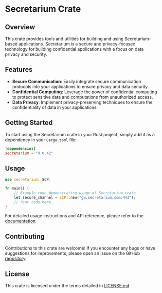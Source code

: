 # Secretarium Crate

## Overview

This crate provides tools and utilities for building and using Secretarium-based applications. Secretarium is a secure and privacy-focused technology for building confidential applications with a focus on data privacy and security.

## Features

- **Secure Communication**: Easily integrate secure communication protocols into your applications to ensure privacy and data security.
- **Confidential Computing**: Leverage the power of confidential computing to protect sensitive data and computations from unauthorized access.
- **Data Privacy**: Implement privacy-preserving techniques to ensure the confidentiality of data in your applications.

## Getting Started

To start using the Secretarium crate in your Rust project, simply add it as a dependency in your `Cargo.toml` file:

```toml
[dependencies]
secretarium = "0.0.42"
```

## Usage

```rust
use secretarium::SCP;

fn main() {
    // Example code demonstrating usage of Secretarium crate
    let secure_channel = SCP::new("gw.secretarium.com:443");
    // Your code here...
}
```

For detailed usage instructions and API reference, please refer to the [documentation](https://secretarium.com).

## Contributing

Contributions to this crate are welcome! If you encounter any bugs or have suggestions for improvements, please open an issue on the GitHub [repository](https://github.com/klave-network/platform.git).

## License

This crate is licensed under the terms detailed in [LICENSE.md](https://github.com/secretarium/devsuite-typescript/blob/main/crates/secretarium/LICENSE.md)
